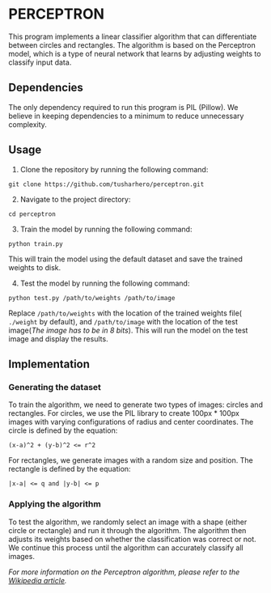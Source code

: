 # PERCEPTRON

This program implements a linear classifier algorithm that can differentiate between circles and rectangles. The algorithm is based on the Perceptron model, which is a type of neural network that learns by adjusting weights to classify input data.


## Dependencies

The only dependency required to run this program is PIL (Pillow). We believe in keeping dependencies to a minimum to reduce unnecessary complexity.

## Usage

1. Clone the repository by running the following command:

```
git clone https://github.com/tusharhero/perceptron.git
```
2. Navigate to the project directory:

```
cd perceptron
```
3. Train the model by running the following command:

```
python train.py
```
This will train the model using the default dataset and save the trained weights to disk.

4. Test the model by running the following command:

```
python test.py /path/to/weights /path/to/image
```
Replace `/path/to/weights` with the location of the trained weights file( `./weight` by default), and `/path/to/image` with the location of the test image(*The image has to be in 8 bits*). This will run the model on the test image and display the results. 

## Implementation

### Generating the dataset
To train the algorithm, we need to generate two types of images: circles and rectangles. For circles, we use the PIL library to create 100px * 100px images with varying configurations of radius and center coordinates. The circle is defined by the equation:

```
(x-a)^2 + (y-b)^2 <= r^2
```

For rectangles, we generate images with a random size and position. The rectangle is defined by the equation:

```
|x-a| <= q and |y-b| <= p
```

### Applying the algorithm
To test the algorithm, we randomly select an image with a shape (either circle or rectangle) and run it through the algorithm. The algorithm then adjusts its weights based on whether the classification was correct or not. We continue this process until the algorithm can accurately classify all images.

*For more information on the Perceptron algorithm, please refer to the [Wikipedia article](https://wikipedia.org/wiki/Perceptron).*
